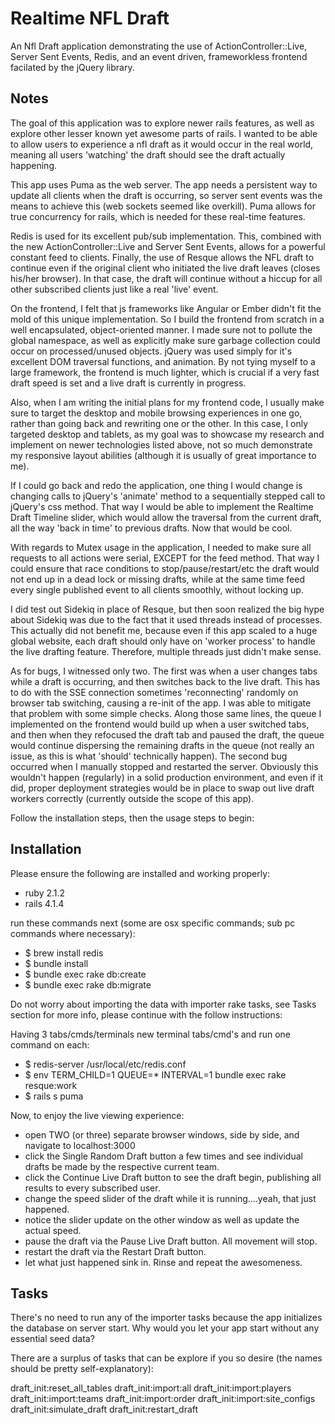 # Realtime NFL Draft

An Nfl Draft application demonstrating the use of ActionController::Live, Server Sent Events, Redis, and an event driven, frameworkless frontend facilated by the jQuery library.

## Notes

The goal of this application was to explore newer rails features, as well as
explore other lesser known yet awesome parts of rails. I wanted to be able
to allow users to experience a nfl draft as it would occur in the real world,
meaning all users 'watching' the draft should see the draft actually happening.

This app uses Puma as the web server. The app needs a persistent way to update all clients when the draft is occurring, so server sent events was the means to achieve this (web sockets seemed like overkill). Puma allows for true concurrency for rails, which is needed for these real-time features.

Redis is used for its excellent pub/sub implementation. This, combined with the new ActionController::Live and Server Sent Events, allows for a powerful constant feed to clients. Finally, the use of Resque allows the NFL draft to continue even if the original client who initiated the live draft leaves (closes his/her browser). In that case, the draft will continue without a hiccup for all other subscribed clients just like a real 'live' event.

On the frontend, I felt that js frameworks like Angular or Ember didn't fit the mold of this unique implementation. So I build the frontend from scratch in a well encapsulated, object-oriented manner. I made sure not to pollute the global namespace, as well as explicitly make sure garbage collection could occur on processed/unused objects. jQuery was used simply for it's excellent DOM traversal functions, and animation. By not tying myself to a large framework, the frontend is much lighter, which is crucial if a very fast draft speed is set and a live draft is currently in progress.

Also, when I am writing the initial plans for my frontend code, I usually make sure to target the desktop and mobile browsing experiences in one go, rather than going back and rewriting one or the other. In this case, I only targeted desktop and tablets, as my goal was to showcase my research and implement on newer technologies listed above, not so much demonstrate my responsive layout abilities (although it is usually of great importance to me).

If I could go back and redo the application, one thing I would change is changing calls to jQuery's 'animate' method to a sequentially stepped call to jQuery's css method. That way I would be able to implement the Realtime Draft Timeline slider, which would allow the traversal from the current draft, all the way 'back in time' to previous drafts. Now that would be cool.

With regards to Mutex usage in the application, I needed to make sure all requests to all actions were serial, EXCEPT for the feed method. That way I could ensure that race conditions to stop/pause/restart/etc the draft would not end up in a dead lock or missing drafts, while at the same time feed every single published event to all clients smoothly, without locking up.

I did test out Sidekiq in place of Resque, but then soon realized the big hype about Sidekiq was due to the fact that it used threads instead of processes. This actually did not benefit me, because even if this app scaled to a huge global website, each draft should only have on 'worker process' to handle the live drafting feature. Therefore, multiple threads just didn't make sense.

As for bugs, I witnessed only two. The first was when a user changes tabs while a draft is occurring, and then switches back to the live draft. This has to do with the SSE connection sometimes 'reconnecting' randomly on browser tab switching, causing a re-init of the app. I was able to mitigate that problem with some simple checks. Along those same lines, the queue I implemented on the frontend would build up when a user switched tabs, and then when they refocused the draft tab and paused the draft, the queue would continue dispersing the remaining drafts in the queue (not really an issue, as this is what 'should' technically happen). The second bug occurred when I manually stopped and restarted the server. Obviously this wouldn't happen (regularly) in a solid production environment, and even if it did, proper deployment strategies would be in place to swap out live draft workers correctly (currently outside the scope of this app).


Follow the installation steps, then the usage steps to begin:


## Installation

Please ensure the following are installed and working properly:
  * ruby 2.1.2
  * rails 4.1.4

run these commands next (some are osx specific commands; sub pc commands where necessary):
  * $ brew install redis
  * $ bundle install
  * $ bundle exec rake db:create
  * $ bundle exec rake db:migrate

Do not worry about importing the data with importer rake tasks, see Tasks section for more info, please continue with the follow instructions:

Having 3 tabs/cmds/terminals new terminal tabs/cmd's and run one command on each:
  * $ redis-server /usr/local/etc/redis.conf
  * $ env TERM_CHILD=1 QUEUE=* INTERVAL=1 bundle exec rake resque:work
  * $ rails s puma

Now, to enjoy the live viewing experience:
  * open TWO (or three) separate browser windows, side by side, and navigate to localhost:3000
  * click the Single Random Draft button a few times and see individual drafts be made by the respective current team.
  * click the Continue Live Draft button to see the draft begin, publishing all results to every subscribed user.
  * change the speed slider of the draft while it is running....yeah, that just happened.
  * notice the slider update on the other window as well as update the actual speed.
  * pause the draft via the Pause Live Draft button. All movement will stop.
  * restart the draft via the Restart Draft button.
  * let what just happened sink in. Rinse and repeat the awesomeness.

## Tasks

There's no need to run any of the importer tasks because the app initializes the database on server start. Why would you let your app start without any essential seed data? 

There are a surplus of tasks that can be explore if you so desire (the names should be pretty self-explanatory):

draft_init:reset_all_tables
draft_init:import:all
draft_init:import:players
draft_init:import:teams
draft_init:import:order
draft_init:import:site_configs
draft_init:simulate_draft
draft_init:restart_draft


